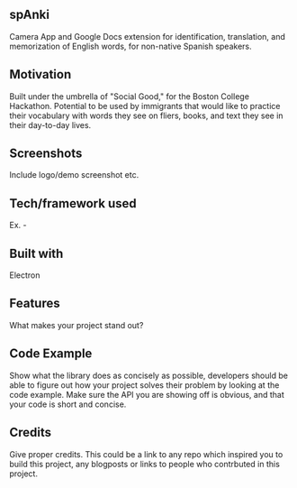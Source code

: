 
## spAnki
Camera App and Google Docs extension for identification, translation, and memorization of English words, for non-native Spanish speakers.

## Motivation
Built under the umbrella of "Social Good," for the Boston College Hackathon. Potential to be used by immigrants that would like to practice their vocabulary with words they see on fliers, books, and text they see in their day-to-day lives.

## Screenshots
Include logo/demo screenshot etc.

## Tech/framework used
Ex. -

## Built with
Electron

## Features
What makes your project stand out?

## Code Example
Show what the library does as concisely as possible, developers should be able to figure out how your project solves their problem by looking at the code example. Make sure the API you are showing off is obvious, and that your code is short and concise.

## Credits
Give proper credits. This could be a link to any repo which inspired you to build this project, any blogposts or links to people who contrbuted in this project.

